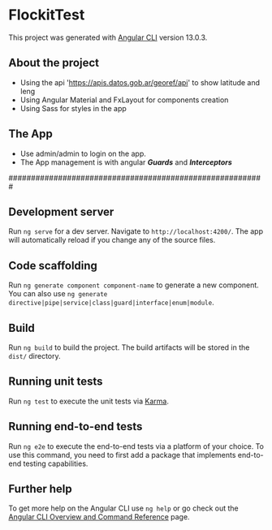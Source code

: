 # FlockitTest

This project was generated with [Angular CLI](https://github.com/angular/angular-cli) version 13.0.3.

## About the project
- Using the api 'https://apis.datos.gob.ar/georef/api' to show latitude and leng
- Using Angular Material and FxLayout for components creation
- Using Sass for styles in the app

## The App

- Use admin/admin to login on the app.
- The App management is with angular ***Guards*** and ***Interceptors***


#########################################################
## Development server

Run `ng serve` for a dev server. Navigate to `http://localhost:4200/`. The app will automatically reload if you change any of the source files.

## Code scaffolding

Run `ng generate component component-name` to generate a new component. You can also use `ng generate directive|pipe|service|class|guard|interface|enum|module`.

## Build

Run `ng build` to build the project. The build artifacts will be stored in the `dist/` directory.

## Running unit tests

Run `ng test` to execute the unit tests via [Karma](https://karma-runner.github.io).

## Running end-to-end tests

Run `ng e2e` to execute the end-to-end tests via a platform of your choice. To use this command, you need to first add a package that implements end-to-end testing capabilities.

## Further help

To get more help on the Angular CLI use `ng help` or go check out the [Angular CLI Overview and Command Reference](https://angular.io/cli) page.

